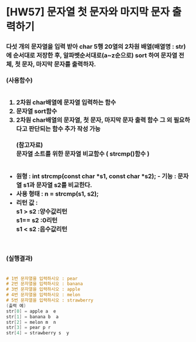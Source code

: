 # [HW57] 문자열 첫 문자와 마지막 문자 출력하기


<h3>

다섯 개의 문자열을 입력 받아 char 5행 20열의 2차원 배열(배열명 : str)에 순서대로 저장한 후, 알파벳순서대로(a~z순으로) sort 하여 문자열 전체, 첫 문자, 마지막 문자를 출력하자.</br></br>
(사용함수)</br></br>
1. 2차원 char배열에 문자열 입력하는 함수</br>
2. 문자열 sort함수</br>
3. 2차원 char배열의 문자열, 첫 문자, 마지막 문자 출력 함수 그 외 필요하다고 판단되는 함수 추가 작성 가능</br></br>
(참고자료) </br>
문자열 소트를 위한 문자열 비교함수 ( strcmp()함수 )</br></br>
- 원형 : int strcmp(const char *s1, const char *s2); - 기능 : 문자열 s1과 문자열 s2를 비교한다.</br>
- 사용 형태 : n = strcmp(s1, s2);</br>
- 리턴 값 :</br>
s1 > s2 :양수값리턴 </br>
s1== s2 :0리턴 </br>
s1 < s2 :음수값리턴


</br></br>
(실행결과)
</br></br></h3>

```cpp
# 1번 문자열을 입력하시오 : pear
# 2번 문자열을 입력하시오 : banana
# 3번 문자열을 입력하시오 : apple
# 4번 문자열을 입력하시오 : melon
# 5번 문자열을 입력하시오 : strawberry
(출력 예)
str[0] = apple a  e
str[1] = banana b  a
str[2] = melon m  n
str[3] = pear p r 
str[4] = strawberry s  y
```